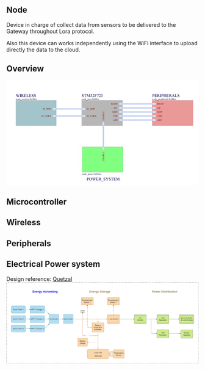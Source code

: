 ## Node
Device in charge of collect data from sensors to be delivered to the Gateway throughout Lora protocol.  

Also this device can works independently using the WiFi interface to upload directly the data to the cloud.
## Overview
![node-overview](../img/node-overview.jpg)
## Microcontroller

## Wireless

## Peripherals

## Electrical Power system
Design reference: [Quetzal](https://github.com/Quetzal-1-CubeSat-Team/quetzal1-hardware/tree/master/EPS)
![energy](../diagrams/energy.png)